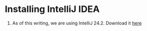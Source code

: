 # Installing IntelliJ IDEA

1. As of this writing, we are using IntelliJ 24.2. Download it [here](https://blog.jetbrains.com/idea/2024/08/intellij-idea-2024-2/)
